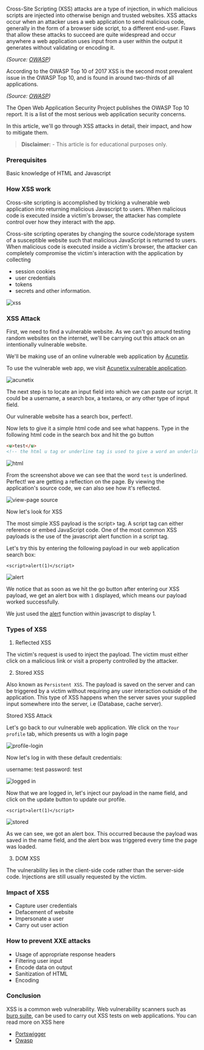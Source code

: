Cross-Site Scripting (XSS) attacks are a type of injection, in which malicious scripts are injected into otherwise benign and trusted websites. XSS attacks occur when an attacker uses a web application to send malicious code, generally in the form of a browser side script, to a different end-user. Flaws that allow these attacks to succeed are quite widespread and occur anywhere a web application uses input from a user within the output it generates without validating or encoding it.

*(Source: [OWASP](https://owasp.org/www-community/attacks/xss/#))*

According to the OWASP Top 10 of 2017 XSS is the second most prevalent issue in the OWASP Top 10, and is found in around two-thirds of all applications.

*(Source: [OWASP](https://owasp.org/www-project-top-ten/2017/A7_2017-Cross-Site_Scripting_(XSS)))*

The Open Web Application Security Project publishes the OWASP Top 10 report. It is a list of the most serious web application security concerns.

In this article, we'll go through XSS attacks in detail, their impact, and how to mitigate them.

> **Disclaimer:** - This article is for educational purposes only.

### Prerequisites

 Basic knowledge of HTML and Javascript

### How XSS work
Cross-site scripting is accomplished by tricking a vulnerable web application into returning malicious Javascript to users. When malicious code is executed inside a victim's browser, the attacker has complete control over how they interact with the app.

Cross-site scripting operates by changing the source code/storage system of a susceptible website such that malicious JavaScript is returned to users. When malicious code is executed inside a victim's browser, the attacker can completely compromise the victim's interaction with the application by collecting 
- session cookies 
- user credentials 
- tokens
- secrets
 and other information.

![xss](/engineering-education/understanding-cross-site-scripting-atacks/xss.png)

### XSS Attack
First, we need to find a vulnerable website. As we can't go around testing random websites on the internet, we'll be carrying out this attack on an intentionally vulnerable website.

We'll be making use of an online vulnerable web application by [Acunetix](https://acunetix.com).

To use the vulnerable web app, we visit [Acunetix vulnerable application](http://testphp.vulnweb.com/).

![acunetix](/engineering-education/understanding-cross-site-scripting-atacks/acunetix.png)

The next step is to locate an input field into which we can paste our script. It could be a username, a search box, a textarea, or any other type of input field.

Our vulnerable website has a search box, perfect!.

Now lets to give it a simple html code and see what happens. Type in the following html code in the search box and hit the go button

```html
<u>test</u>
<!-- the html u tag or underline tag is used to give a word an underline in html -->
```

![html](/engineering-education/understanding-cross-site-scripting-atacks/u.png)

From the screenshot above we can see that the word `test` is underlined. Perfect! we are getting a reflection on the page. By viewing the application's source code, we can also see how it's reflected.

![view-page source](/engineering-education/understanding-cross-site-scripting-atacks/test1.png)

Now let's look for XSS

The most simple XSS payload is the script> tag. A script tag can either reference or embed JavaScript code. One of the most common XSS payloads is the use of the javascript alert function in a script tag.

Let's try this by entering the following payload in our web application search box:

```
<script>alert(1)</script>
```

![alert](/engineering-education/understanding-cross-site-scripting-atacks/alert.png)

We notice that as soon as we hit the go button after entering our XSS payload, we get an alert box with `1` displayed, which means our payload worked successfully. 

We just used the [alert](https://www.w3schools.com/jsref/met_win_alert.asp) function within javascript to display 1.

### Types of XSS
1. Reflected XSS

The victim's request is used to inject the payload. The victim must either click on a malicious link or visit a property controlled by the attacker.

2. Stored XSS

Also known as `Persistent XSS`. The payload is saved on the server and can be triggered by a victim without requiring any user interaction outside of the application. This type of XSS happens when the server saves your supplied input somewhere into the server, i.e (Database, cache server).

Stored XSS Attack

Let's go back to our vulnerable web application. We click on the `Your profile` tab, which presents us with a login page

![profile-login](/engineering-education/understanding-cross-site-scripting-atacks/profile-login.png)

Now let's log in with these default credentials: 

username: test
password: test

![logged in](/engineering-education/understanding-cross-site-scripting-atacks/in.png)

Now that we are logged in, let's inject our payload in the name field, and click on the update button to update our profile.

```
<script>alert(1)</script>
```

![stored](/engineering-education/understanding-cross-site-scripting-atacks/stored.png)

As we can see, we got an alert box. This occurred because the payload was saved in the name field, and the alert box was triggered every time the page was loaded.

3. DOM XSS

The vulnerability lies in the client-side code rather than the server-side code. Injections are still usually requested by the victim.


### Impact of XSS

- Capture user credentials
- Defacement of website 
- Impersonate a user 
- Carry out user action 

### How to prevent XXE attacks

- Usage of appropriate response headers
- Filtering user input
- Encode data on output
- Sanitization of HTML
- Encoding

### Conclusion

XSS is a common web vulnerability. Web vulnerability scanners such as [burp suite](https://portswigger.net/burp), can be used to carry out XSS tests on web applications. You can read more on XSS here

- [Portswigger](https://portswigger.net/web-security/cross-site-scripting)
- [Owasp](https://owasp.org/www-community/attacks/xss/)